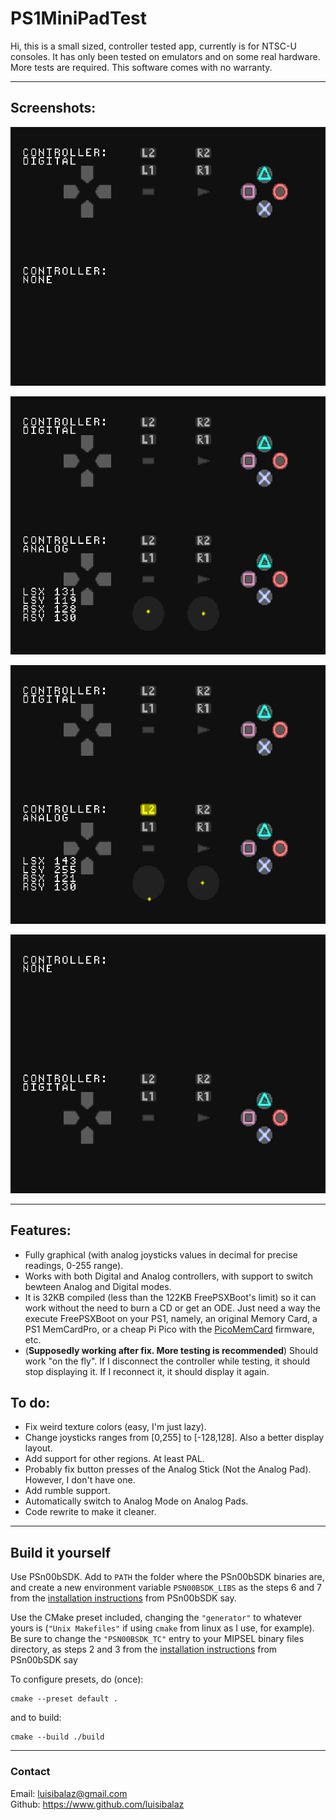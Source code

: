 # PS1MiniPadTest

Hi, this is a small sized, controller tested app, currently is for NTSC-U consoles.
It has only been tested on emulators and on some real hardware. More tests are required. This software comes with no warranty.

---

## Screenshots:

![Screenshot 1: Only digital pad in port 0](/screenshots/ss1.png)

![Screenshot 1: Digital in port 0, analog in port 1](/screenshots/ss2.png)

![Screenshot 1: Digital in port 0, analog in port 1, in action](/screenshots/ss3.png)

![Screenshot 1: Only Digital Pad in port 1](/screenshots/ss4.png)

---

## Features:
* Fully graphical (with analog joysticks values in decimal for precise readings, 0-255 range).
* Works with both Digital and Analog controllers, with support to switch bewteen Analog and Digital modes.
* It is 32KB compiled (less than the 122KB FreePSXBoot's limit) so it can work without the need to burn a CD or get an ODE. Just need a way the execute FreePSXBoot on your PS1, namely, an original Memory Card, a PS1 MemCardPro, or a cheap Pi Pico with the [PicoMemCard](https://github.com/dangiu/PicoMemcard) firmware, etc.
* (**Supposedly working after fix. More testing is recommended**) Should work "on the fly". If I disconnect the controller while testing, it should stop displaying it. If I reconnect it, it should display it again.

## To do:
* Fix weird texture colors (easy, I'm just lazy).
* Change joysticks ranges from [0,255] to [-128,128]. Also a better display layout.
* Add support for other regions. At least PAL.
* Probably fix button presses of the Analog Stick (Not the Analog Pad). However, I don't have one.
* Add rumble support.
* Automatically switch to Analog Mode on Analog Pads.
* Code rewrite to make it cleaner.

---

## Build it yourself

Use PSn00bSDK. Add to ``PATH`` the folder where the PSn00bSDK binaries are, and create a new environment variable ``PSN00BSDK_LIBS`` as the steps 6 and 7 from the [installation instructions](https://github.com/Lameguy64/PSn00bSDK/blob/master/doc/installation.md) from PSn00bSDK say.

Use the CMake preset included, changing the ``"generator"`` to whatever yours is (``"Unix Makefiles"`` if using ``cmake`` from linux as I use, for example). Be sure to change the ``"PSN00BSDK_TC"`` entry to your MIPSEL binary files directory, as steps 2 and 3 from the [installation instructions](https://github.com/Lameguy64/PSn00bSDK/blob/master/doc/installation.md) from PSn00bSDK say

To configure presets, do (once):
```
cmake --preset default .
```
and to build:
```
cmake --build ./build
```

---

### Contact

Email: <luisibalaz@gmail.com>  
Github: <https://www.github.com/luisibalaz>